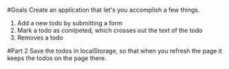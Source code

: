 #Goals
Create an application that let's you accomplish a few things.

1. Add a new todo by submitting a form
2. Mark a todo as comlpeted, which crosses out the text of the todo
3. Removes a todo

#Part 2
Save the todos in localStorage, so that when you refresh the page it keeps the todos on the page there.
